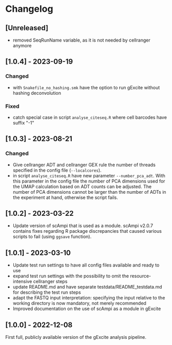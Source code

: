 # Changelog


## [Unreleased] 
- removed SeqRunName variable, as it is not needed by cellranger anymore

## [1.0.4] - 2023-09-19

### Changed
- with `Snakefile_no_hashing.smk` have the option to run gExcite without hashing deconvolution

### Fixed
- catch special case in script `analyse_citeseq.R` where cell barcodes have suffix "-1"

## [1.0.3] - 2023-08-21

### Changed
- Give cellranger ADT and cellranger GEX rule the number of threads specified in the config file (`--localcores`).
- in script `analyse_citeseq.R` have new parameter `--number_pca_adt`. With this parameter in the config file the number of PCA dimensions used for the UMAP calculation based on ADT counts can be adjusted. The number of PCA dimensions cannot be larger than the number of ADTs in the experiment at hand, otherwise the script fails.

## [1.0.2] - 2023-03-22
- Update version of scAmpi that is used as a module. scAmpi v2.0.7 contains fixes regarding R package discrepancies that caused various scripts to fail (using `ggsave` function).

## [1.0.1] - 2023-03-10
- Update test run settings to have all config files available and ready to use
- expand test run settings with the possibility to omit the resource-intensive cellranger steps
- update README.md and have separate testdata/README_testdata.md for describing the test run steps
- adapt the FASTQ input interpretation: specifying the input relative to the working directory is now mandatory, not merely recommended
- Improved documentation on the use of scAmpi as a module in gExcite

## [1.0.0] - 2022-12-08

First full, publicly available version of the gExcite analysis pipeline.


